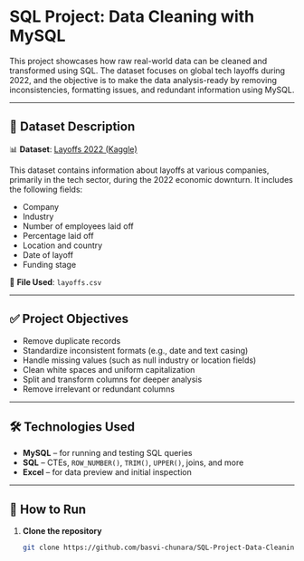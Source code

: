 # SQL Project: Data Cleaning with MySQL

This project showcases how raw real-world data can be cleaned and transformed using SQL. The dataset focuses on global tech layoffs during 2022, and the objective is to make the data analysis-ready by removing inconsistencies, formatting issues, and redundant information using MySQL.

---

## 📄 Dataset Description

📊 **Dataset**: [Layoffs 2022 (Kaggle)](https://www.kaggle.com/datasets/swaptr/layoffs-2022)

This dataset contains information about layoffs at various companies, primarily in the tech sector, during the 2022 economic downturn. It includes the following fields:
- Company
- Industry
- Number of employees laid off
- Percentage laid off
- Location and country
- Date of layoff
- Funding stage

📁 **File Used**: `layoffs.csv`

---

## ✅ Project Objectives

- Remove duplicate records
- Standardize inconsistent formats (e.g., date and text casing)
- Handle missing values (such as null industry or location fields)
- Clean white spaces and uniform capitalization
- Split and transform columns for deeper analysis
- Remove irrelevant or redundant columns

---

## 🛠️ Technologies Used

- **MySQL** – for running and testing SQL queries
- **SQL** – CTEs, `ROW_NUMBER()`, `TRIM()`, `UPPER()`, joins, and more
- **Excel** – for data preview and initial inspection

---

## 🚀 How to Run

1. **Clone the repository**
   ```bash
   git clone https://github.com/basvi-chunara/SQL-Project-Data-Cleaning.git
